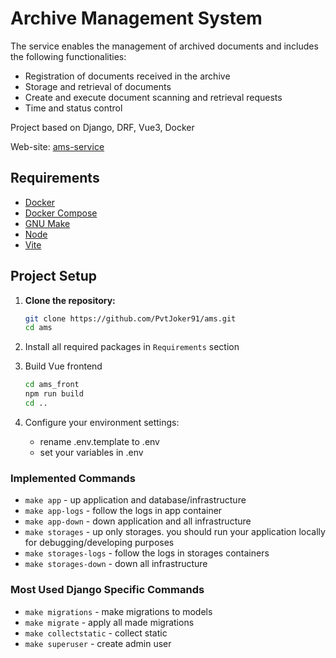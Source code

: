 
# Archive Management System 

The service enables the management of archived documents and includes the following functionalities:
- Registration of documents received in the archive
- Storage and retrieval of documents
- Create and execute document scanning and retrieval requests
- Time and status control

Project based on Django, DRF, Vue3, Docker

Web-site: [ams-service](amsservice.online)

## Requirements
- [Docker](https://www.docker.com/get-started)
- [Docker Compose](https://docs.docker.com/compose/install/)
- [GNU Make](https://www.gnu.org/software/make/)
- [Node](https://nodejs.org/en/download/package-manager)
- [Vite](https://installati.one/install-vite-ubuntu-20-04/)

## Project Setup

1. **Clone the repository:**

   ```bash
   git clone https://github.com/PvtJoker91/ams.git
   cd ams

2. Install all required packages in `Requirements` section

3. Build Vue frontend
   ```bash
   cd ams_front
   npm run build
   cd ..

4. Configure your environment settings:
   - rename .env.template to .env
   - set your variables in .env

### Implemented Commands

* `make app` - up application and database/infrastructure
* `make app-logs` - follow the logs in app container
* `make app-down` - down application and all infrastructure
* `make storages` - up only storages. you should run your application locally for debugging/developing purposes
* `make storages-logs` - follow the logs in storages containers
* `make storages-down` - down all infrastructure

### Most Used Django Specific Commands

* `make migrations` - make migrations to models
* `make migrate` - apply all made migrations
* `make collectstatic` - collect static
* `make superuser` - create admin user
